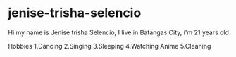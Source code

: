 # jenise-trisha-selencio
Hi my name is Jenise trisha Selencio, I live in Batangas City, i'm 21 years old

Hobbies
1.Dancing
2.Singing
3.Sleeping
4.Watching Anime
5.Cleaning
